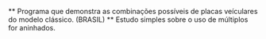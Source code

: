  ** Programa que demonstra as combinações possíveis de placas veículares do modelo clássico. (BRASIL) **
 Estudo simples sobre o uso de múltiplos for aninhados.
